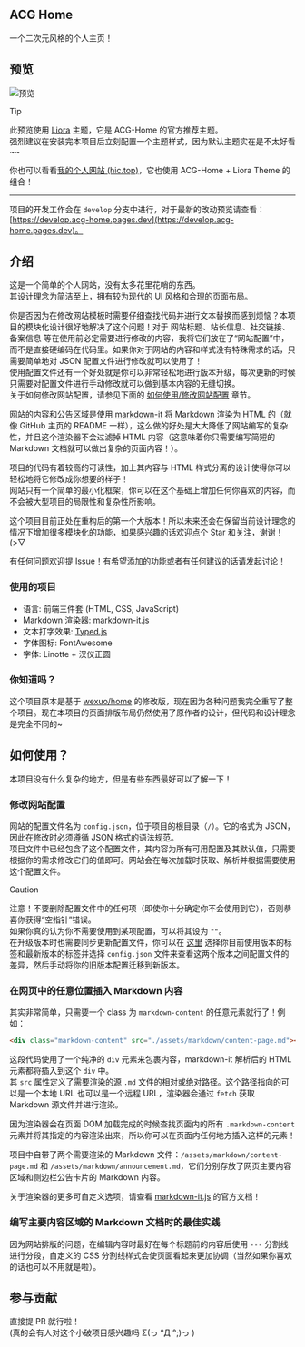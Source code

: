 ## ACG Home

一个二次元风格的个人主页！

## 预览

![预览](https://s2.loli.net/2024/11/10/nHRUIDs6pjLfkBz.png)

> [!TIP]  
> 此预览使用 [Liora](https://github.com/ChengCheng0v0/Liora) 主题，它是 ACG-Home 的官方推荐主题。  
> 强烈建议在安装完本项目后立刻配置一个主题样式，因为默认主题实在是不太好看~~

你也可以看看[我的个人网站 (hic.top)](https://hic.top)，它也使用 ACG-Home + Liora Theme 的组合！

---

项目的开发工作会在 `develop` 分支中进行，对于最新的改动预览请查看：[https://develop.acg-home.pages.dev](https://develop.acg-home.pages.dev)。

## 介绍

这是一个简单的个人网站，没有太多花里花哨的东西。  
其设计理念为简洁至上，拥有较为现代的 UI 风格和合理的页面布局。

你是否因为在修改网站模板时需要仔细查找代码并进行文本替换而感到烦恼？本项目的模块化设计很好地解决了这个问题！对于 网站标题、站长信息、社交链接、备案信息 等在使用前必定需要进行修改的内容，我将它们放在了“网站配置”中，而不是直接硬编码在代码里。如果你对于网站的内容和样式没有特殊需求的话，只需要简单地对 JSON 配置文件进行修改就可以使用了！  
使用配置文件还有一个好处就是你可以非常轻松地进行版本升级，每次更新的时候只需要对配置文件进行手动修改就可以做到基本内容的无缝切换。  
关于如何修改网站配置，请参见下面的 [如何使用/修改网站配置](#修改网站配置) 章节。

网站的内容和公告区域是使用 [markdown-it](https://github.com/markdown-it/markdown-it) 将 Markdown 渲染为 HTML 的（就像 GitHub 主页的 README 一样），这么做的好处是大大降低了网站编写的复杂性，并且这个渲染器不会过滤掉 HTML 内容（这意味着你只需要编写简短的 Markdown 文档就可以做出复杂的页面内容！）。

项目的代码有着较高的可读性，加上其内容与 HTML 样式分离的设计使得你可以轻松地将它修改成你想要的样子！  
网站只有一个简单的最小化框架，你可以在这个基础上增加任何你喜欢的内容，而不会被大型项目的局限性和复杂性所影响。

这个项目目前正处在重构后的第一个大版本！所以未来还会在保留当前设计理念的情况下增加很多模块化的功能，如果感兴趣的话欢迎点个 Star 和关注，谢谢！\(>▽

有任何问题欢迎提 Issue！有希望添加的功能或者有任何建议的话请发起讨论！

### 使用的项目

- 语言: 前端三件套 (HTML, CSS, JavaScript)
- Markdown 渲染器: [markdown-it.js](https://github.com/markdown-it/markdown-it)
- 文本打字效果: [Typed.js](https://github.com/mattboldt/typed.js)
- 字体图标: FontAwesome
- 字体: Linotte + 汉仪正圆

### 你知道吗？

这个项目原本是基于 [wexuo/home](https://github.com/wexuo/home) 的修改版，现在因为各种问题我完全重写了整个项目。现在本项目的页面排版布局仍然使用了原作者的设计，但代码和设计理念是完全不同的~

## 如何使用？

本项目没有什么复杂的地方，但是有些东西最好可以了解一下！

### 修改网站配置

网站的配置文件名为 `config.json`，位于项目的根目录（`/`）。它的格式为 JSON，因此在修改时必须遵循 JSON 格式的语法规范。  
项目文件中已经包含了这个配置文件，其内容为所有可用配置及其默认值，只需要根据你的需求修改它们的值即可。网站会在每次加载时获取、解析并根据需要使用这个配置文件。

> [!CAUTION]  
> 注意！不要删除配置文件中的任何项（即使你十分确定你不会使用到它），否则恭喜你获得“空指针”错误。  
> 如果你真的认为你不需要使用到某项配置，可以将其设为 `""`。  
> 在升级版本时也需要同步更新配置文件，你可以在 [这里](https://github.com/ChengCheng0v0/ACG-Home/compare) 选择你目前使用版本的标签和最新版本的标签并选择 `config.json` 文件来查看这两个版本之间配置文件的差异，然后手动将你的旧版本配置迁移到新版本。

### 在网页中的任意位置插入 Markdown 内容

其实非常简单，只需要一个 class 为 `markdown-content` 的任意元素就行了！例如：

```html
<div class="markdown-content" src="./assets/markdown/content-page.md"></div>
```

这段代码使用了一个纯净的 `div` 元素来包裹内容，markdown-it 解析后的 HTML 元素都将插入到这个 `div` 中。  
其 `src` 属性定义了需要渲染的源 `.md` 文件的相对或绝对路径。这个路径指向的可以是一个本地 URL 也可以是一个远程 URL，渲染器会通过 `fetch` 获取 Markdown 源文件并进行渲染。

因为渲染器会在页面 DOM 加载完成的时候查找页面内的所有 `.markdown-content` 元素并将其指定的内容渲染出来，所以你可以在页面内任何地方插入这样的元素！

项目中自带了两个需要渲染的 Markdown 文件：`/assets/markdown/content-page.md` 和 `/assets/markdown/announcement.md`，它们分别存放了网页主要内容区域和侧边栏公告卡片的 Markdown 内容。

关于渲染器的更多可自定义选项，请查看 [markdown-it.js](https://github.com/markdown-it/markdown-it) 的官方文档！

### 编写主要内容区域的 Markdown 文档时的最佳实践

因为网站排版的问题，在编辑内容时最好在每个标题前的内容后使用 `---` 分割线进行分段，自定义的 CSS 分割线样式会使页面看起来更加协调（当然如果你喜欢的话也可以不用就是啦）。

## 参与贡献

直接提 PR 就行啦！  
\(真的会有人对这个小破项目感兴趣吗 Σ(っ °Д °;)っ \)
